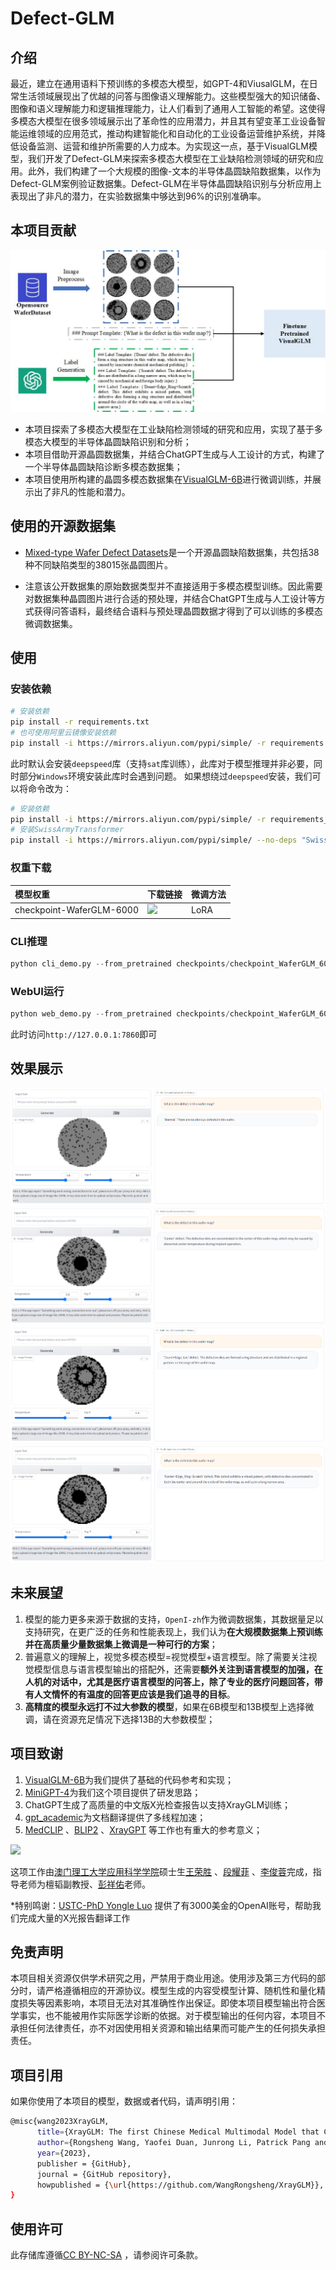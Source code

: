 # Defect-GLM

## 介绍
最近，建立在通用语料下预训练的多模态大模型，如GPT-4和ViusalGLM，在日常生活领域展现出了优越的问答与图像语义理解能力。这些模型强大的知识储备、图像和语义理解能力和逻辑推理能力，让人们看到了通用人工智能的希望。这使得多模态大模型在很多领域展示出了革命性的应用潜力，并且其有望变革工业设备智能运维领域的应用范式，推动构建智能化和自动化的工业设备运营维护系统，并降低设备监测、运营和维护所需要的人力成本。为实现这一点，基于VisualGLM模型，我们开发了Defect-GLM来探索多模态大模型在工业缺陷检测领域的研究和应用。此外，我们构建了一个大规模的图像-文本的半导体晶圆缺陷数据集，以作为Defect-GLM案例验证数据集。Defect-GLM在半导体晶圆缺陷识别与分析应用上表现出了非凡的潜力，在实验数据集中够达到96%的识别准确率。

## 本项目贡献

<div align=center>
  <img src='./examples/demonstrate_1.jpg'>
</div>

- 本项目探索了多模态大模型在工业缺陷检测领域的研究和应用，实现了基于多模态大模型的半导体晶圆缺陷识别和分析；
- 本项目借助开源晶圆数据集，并结合ChatGPT生成与人工设计的方式，构建了一个半导体晶圆缺陷诊断多模态数据集；
- 本项目使用所构建的晶圆多模态数据集在[VisualGLM-6B](https://github.com/THUDM/VisualGLM-6B)进行微调训练，并展示出了非凡的性能和潜力。
  
## 使用的开源数据集

- [Mixed-type Wafer Defect Datasets](https://www.kaggle.com/datasets/co1d7era/mixedtype-wafer-defect-datasets)是一个开源晶圆缺陷数据集，共包括38种不同缺陷类型的38015张晶圆图片。

- 注意该公开数据集的原始数据类型并不直接适用于多模态模型训练。因此需要对数据集种晶圆图片进行合适的预处理，并结合ChatGPT生成与人工设计等方式获得问答语料，最终结合语料与预处理晶圆数据才得到了可以训练的多模态微调数据集。

## 使用

### 安装依赖
```bash
# 安装依赖
pip install -r requirements.txt
# 也可使用阿里云镜像安装依赖
pip install -i https://mirrors.aliyun.com/pypi/simple/ -r requirements.txt
```
此时默认会安装`deepspeed`库（支持`sat`库训练），此库对于模型推理并非必要，同时部分`Windows`环境安装此库时会遇到问题。 如果想绕过`deepspeed`安装，我们可以将命令改为：
```bash
# 安装依赖
pip install -i https://mirrors.aliyun.com/pypi/simple/ -r requirements_wo_ds.txt
# 安装SwissArmyTransformer
pip install -i https://mirrors.aliyun.com/pypi/simple/ --no-deps "SwissArmyTransformer>=0.3.6"
```
### 权重下载

|模型权重|下载链接|微调方法|
|:-|:-|:-|
|checkpoint-WaferGLM-6000|<a href='https://huggingface.co/YefriL/WaferGLM'><img src='https://img.shields.io/badge/%F0%9F%A4%97%20Hugging%20Face-Spaces-blue'></a>|LoRA|

### CLI推理

```python
python cli_demo.py --from_pretrained checkpoints/checkpoint_WaferGLM_6000 --prompt_en 'What is the defect in this wafer map?' --english
```

### WebUI运行

```python
python web_demo.py --from_pretrained checkpoints/checkpoint_WaferGLM_6000
```

此时访问`http://127.0.0.1:7860`即可

## 效果展示

<img src='./examples/example_1.png'>
<img src='./examples/example_2.png'>
<img src='./examples/example_3.png'>
<img src='./examples/example_4.png'>


## 未来展望

1. 模型的能力更多来源于数据的支持，`OpenI-zh`作为微调数据集，其数据量足以支持研究，在更广泛的任务和性能表现上，我们认为**在大规模数据集上预训练并在高质量少量数据集上微调是一种可行的方案**；
2. 普遍意义的理解上，视觉多模态模型=视觉模型+语言模型。除了需要关注视觉模型信息与语言模型输出的搭配外，还需要**额外关注到语言模型的加强，在人机的对话中，尤其是医疗语言模型的问答上，除了专业的医疗问题回答，带有人文情怀的有温度的回答更应该是我们追寻的目标**。
3. **高精度的模型永远打不过大参数的模型**，如果在6B模型和13B模型上选择微调，请在资源充足情况下选择13B的大参数模型；

## 项目致谢

1. [VisualGLM-6B](https://github.com/THUDM/VisualGLM-6B)为我们提供了基础的代码参考和实现；
2. [MiniGPT-4](https://github.com/Vision-CAIR/MiniGPT-4)为我们这个项目提供了研发思路；
3. ChatGPT生成了高质量的中文版X光检查报告以支持XrayGLM训练；
4. [gpt_academic](https://github.com/binary-husky/gpt_academic)为文档翻译提供了多线程加速；
5. [MedCLIP](https://github.com/RyanWangZf/MedCLIP) 、[BLIP2](https://huggingface.co/docs/transformers/main/model_doc/blip-2) 、[XrayGPT](https://github.com/mbzuai-oryx/XrayGPT) 等工作也有重大的参考意义；

![](./assets/images/mpu.png)

这项工作由[澳门理工大学应用科学学院](https://www.mpu.edu.mo/esca/zh/index.php)硕士生[王荣胜](https://github.com/WangRongsheng) 、[段耀菲](https://github.com/IsBaSO4) 、[李俊蓉](https://github.com/lijunrong0815)完成，指导老师为檀韬副教授、[彭祥佑](http://www.patrickpang.net/)老师。

*特别鸣谢：[USTC-PhD Yongle Luo](https://github.com/kaixindelele) 提供了有3000美金的OpenAI账号，帮助我们完成大量的X光报告翻译工作

## 免责声明

本项目相关资源仅供学术研究之用，严禁用于商业用途。使用涉及第三方代码的部分时，请严格遵循相应的开源协议。模型生成的内容受模型计算、随机性和量化精度损失等因素影响，本项目无法对其准确性作出保证。即使本项目模型输出符合医学事实，也不能被用作实际医学诊断的依据。对于模型输出的任何内容，本项目不承担任何法律责任，亦不对因使用相关资源和输出结果而可能产生的任何损失承担责任。

## 项目引用

如果你使用了本项目的模型，数据或者代码，请声明引用：

```bash
@misc{wang2023XrayGLM,
      title={XrayGLM: The first Chinese Medical Multimodal Model that Chest Radiographs Summarization}, 
      author={Rongsheng Wang, Yaofei Duan, Junrong Li, Patrick Pang and Tao Tan},
      year={2023},
      publisher = {GitHub},
      journal = {GitHub repository},
      howpublished = {\url{https://github.com/WangRongsheng/XrayGLM}},
}
```

## 使用许可

此存储库遵循[CC BY-NC-SA](https://creativecommons.org/licenses/by-nc-sa/4.0/) ，请参阅许可条款。

